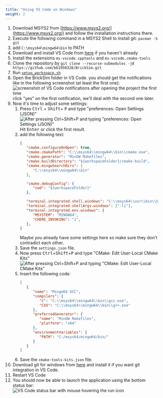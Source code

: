 ```yaml
---
title: "Using VS Code on Windows"
weight: 2
---
```


1. Download MSYS2 from [https://www.msys2.org/](https://www.msys2.org/) and follow the installation instructions there.
2. Execute the following command in a MSYS2 Shell to install git: `pacman -S git`
3. add `C:\msys64\mingw64\bin` to PATH
4. Download and install VS Code from [here](https://code.visualstudio.com/download) if you haven't already
5. Install the extensions `ms-vscode.cpptools` and `ms-vscode.cmake-tools`
1. Clone the repository by `git clone --recurse-submodules -j8 https://github.com/bb1950328/BrickSim.git`
1. Run [`setup_workspace.sh`](https://github.com/bb1950328/BrickSim/blob/master/setup_workspace.sh)
6. Open the BrickSim folder in VS Code. you should get the notifications like in the following screenshot (at least the first one):  
   ![screenshot of VS Code notifications after opening the project the first time](../../../../../img/vscode_windows_screenshot1.png)  
   click "yes" on the first notification, we'll deal with the second one later.
7. Now it's time to adjust some settings:
   1. Press <kbd>Ctrl</kbd> + <kbd>Shift</kbd>+ <kbd>P</kbd> and type "preferences: Open Settings (JSON)"  
      ![After pressing Ctrl+Shift+P and typing "preferences: Open Settings (JSON)"](../../../../../img/vscode_windows_screenshot2.png)  
      Hit <kbd>Enter</kbd> or click the first result.
   1. add the following text:
      ```json
      {
         "cmake.configureOnOpen": true,
         "cmake.cmakePath": "C:\\msys64\\mingw64\\bin\\cmake.exe",
         "cmake.generator": "MinGW Makefiles",
         "cmake.buildDirectory": "${workspaceFolder}/cmake-build",
         "cmake.mingwSearchDirs": [
            "C:\\msys64\\mingw64\\bin"
         ],
      
         "cmake.debugConfig": {
            "cwd": "${workspaceFolder}"
         },
      
         "terminal.integrated.shell.windows": "C:\\msys64\\usr\\bin\\bash.exe",
         "terminal.integrated.shellArgs.windows": ["-li"],
         "terminal.integrated.env.windows": {
            "MSYSTEM": "MINGW64",
            "CHERE_INVOKING": "1",
         },
      }
      ```
      Maybe you already have some settings here so make sure they don't contradict each other.
   1. Save the `settings.json` file.
   1. Now press <kbd>Ctrl</kbd>+<kbd>Shift</kbd>+<kbd>P</kbd> and type "CMake: Edit User-Local CMake Kits"  
      ![After pressing Ctrl+Shift+P and typing "CMake: Edit User-Local CMake Kits"](../../../../../img/vscode_windows_screenshot3.png)
   1. Insert the following code: 
      ```json
      [
         {
            "name": "Mingw64 GCC",
            "compilers": {
               "C": "C:\\msys64\\mingw64\\bin\\gcc.exe",
               "CXX": "C:\\msys64\\mingw64\\bin\\g++.exe"
            },
            "preferredGenerator": {
               "name": "MinGW Makefiles",
               "platform": "x64"
            },
            "environmentVariables": {
               "PATH": "C:/msys64/mingw64/bin/"
            }
         }
      ]
      ```
   1. Save the `cmake-tools-kits.json` file.
8. Download git for windows from [here](https://git-scm.com/download/win) and install it if you want git integration in VS Code.
9. Restart VS Code
10. You should now be able to launch the application using the bottom status bar:  
    ![VS Code status bar with mouse hovering the run icon](../../../../../img/vscode_windows_screenshot4.png)

